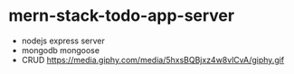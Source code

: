 # mern-stack-todo-app-server


- nodejs express server
- mongodb mongoose
- CRUD
https://media.giphy.com/media/5hxsBQBjxz4w8vlCvA/giphy.gif